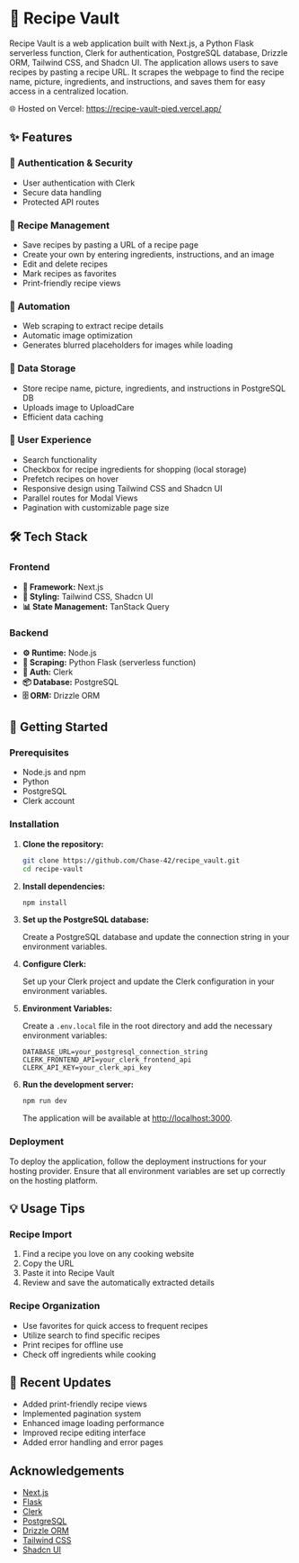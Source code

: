 # 📗 Recipe Vault

Recipe Vault is a web application built with Next.js, a Python Flask serverless function, Clerk for authentication, PostgreSQL database, Drizzle ORM, Tailwind CSS, and Shadcn UI. The application allows users to save recipes by pasting a recipe URL. It scrapes the webpage to find the recipe name, picture, ingredients, and instructions, and saves them for easy access in a centralized location.

🌐 Hosted on Vercel: https://recipe-vault-pied.vercel.app/

## ✨ Features

### 🔑 Authentication & Security
- User authentication with Clerk
- Secure data handling
- Protected API routes

### 📝 Recipe Management
- Save recipes by pasting a URL of a recipe page
- Create your own by entering ingredients, instructions, and an image
- Edit and delete recipes
- Mark recipes as favorites
- Print-friendly recipe views

### 🤖 Automation
- Web scraping to extract recipe details
- Automatic image optimization
- Generates blurred placeholders for images while loading

### 💾 Data Storage
- Store recipe name, picture, ingredients, and instructions in PostgreSQL DB
- Uploads image to UploadCare
- Efficient data caching

### 🎯 User Experience
- Search functionality
- Checkbox for recipe ingredients for shopping (local storage)
- Prefetch recipes on hover
- Responsive design using Tailwind CSS and Shadcn UI
- Parallel routes for Modal Views
- Pagination with customizable page size

## 🛠️ Tech Stack

### Frontend
- **📱 Framework:** Next.js
- **🎨 Styling:** Tailwind CSS, Shadcn UI
- **📊 State Management:** TanStack Query

### Backend
- **⚙️ Runtime:** Node.js
- **🐍 Scraping:** Python Flask (serverless function)
- **🔐 Auth:** Clerk
- **📦 Database:** PostgreSQL
- **🗄️ ORM:** Drizzle ORM

## 🚀 Getting Started

### Prerequisites

- Node.js and npm
- Python
- PostgreSQL
- Clerk account

### Installation

1. **Clone the repository:**

   ```bash
   git clone https://github.com/Chase-42/recipe_vault.git
   cd recipe-vault
   ```

2. **Install dependencies:**

   ```bash
   npm install
   ```

3. **Set up the PostgreSQL database:**

   Create a PostgreSQL database and update the connection string in your environment variables.

4. **Configure Clerk:**

   Set up your Clerk project and update the Clerk configuration in your environment variables.

5. **Environment Variables:**

   Create a `.env.local` file in the root directory and add the necessary environment variables:

   ```env
   DATABASE_URL=your_postgresql_connection_string
   CLERK_FRONTEND_API=your_clerk_frontend_api
   CLERK_API_KEY=your_clerk_api_key
   ```

6. **Run the development server:**

   ```bash
   npm run dev
   ```

   The application will be available at [http://localhost:3000](http://localhost:3000).

### Deployment

To deploy the application, follow the deployment instructions for your hosting provider. Ensure that all environment variables are set up correctly on the hosting platform.

## 💡 Usage Tips

### Recipe Import
1. Find a recipe you love on any cooking website
2. Copy the URL
3. Paste it into Recipe Vault
4. Review and save the automatically extracted details

### Recipe Organization
- Use favorites for quick access to frequent recipes
- Utilize search to find specific recipes
- Print recipes for offline use
- Check off ingredients while cooking

## 🔄 Recent Updates
- Added print-friendly recipe views
- Implemented pagination system
- Enhanced image loading performance
- Improved recipe editing interface
- Added error handling and error pages


## Acknowledgements

- [Next.js](https://nextjs.org/)
- [Flask](https://flask.palletsprojects.com/)
- [Clerk](https://clerk.dev/)
- [PostgreSQL](https://www.postgresql.org/)
- [Drizzle ORM](https://drizzle-orm.com/)
- [Tailwind CSS](https://tailwindcss.com/)
- [Shadcn UI](https://shadcn.dev/)

